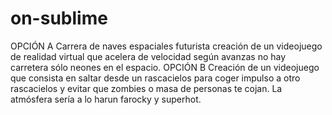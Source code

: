 # on-sublime
OPCIÓN A
Carrera de naves espaciales futurista creación de un videojuego de realidad virtual que acelera de velocidad según avanzas no hay carretera sólo neones en el espacio. 
OPCIÓN B
Creación de un videojuego que consista en saltar desde un rascacielos para coger impulso a otro rascacielos y evitar que zombies o masa de personas te cojan. La atmósfera sería a lo harun farocky y superhot.

